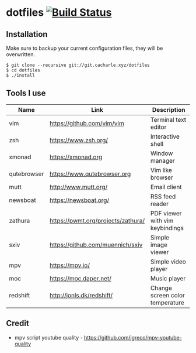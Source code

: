 # dotfiles [![Build Status](https://api.travis-ci.com/cacharle/dotfiles.svg?branch=master)](https://app.travis-ci.com/github/cacharle/dotfiles)

## Installation

Make sure to backup your current configuration files, they will be overwritten.

```
$ git clone --recursive git://git.cacharle.xyz/dotfiles
$ cd dotfiles
$ ./install
```

## Tools I use

| Name        | Link                               | Description                     |
|-------------|------------------------------------|---------------------------------|
| vim         | https://github.com/vim/vim         | Terminal text editor            |
| zsh         | https://www.zsh.org/               | Interactive shell               |
| xmonad      | https://xmonad.org                 | Window manager                  |
| qutebrowser | https://www.qutebrowser.org        | Vim like browser                |
| mutt        | http://www.mutt.org/               | Email client                    |
| newsboat    | https://newsboat.org/              | RSS feed reader                 |
| zathura     | https://pwmt.org/projects/zathura/ | PDF viewer with vim keybindings |
| sxiv        | https://github.com/muennich/sxiv   | Simple image viewer             |
| mpv         | https://mpv.io/                    | Simple video player             |
| moc         | https://moc.daper.net/             | Music player                    |
| redshift    | http://jonls.dk/redshift/          | Change screen color temperature |

## Credit

* mpv script youtube quality - <https://github.com/jgreco/mpv-youtube-quality>
